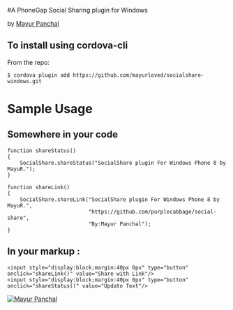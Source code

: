 #A PhoneGap Social Sharing plugin for Windows

by [Mayur Panchal](http://www.excellentwebworld.com)



To install using cordova-cli
---


From the repo:

    $ cordova plugin add https://github.com/mayurloved/socialshare-windows.git

Sample Usage 
===

Somewhere in your code 
---

    function shareStatus()
    {
        SocialShare.shareStatus("SocialShare plugin For Windows Phone 8 by MayuR.");
    }

    function shareLink()
    {
        SocialShare.shareLink("SocialShare plugin For Windows Phone 8 by MayuR.",
                              "https://github.com/purplecabbage/social-share",
                              "By:Mayur Panchal");
    }


In your markup :
---

    <input style="display:block;margin:40px 0px" type="button" onclick="shareLink()" value="Share with Link"/>
    <input style="display:block;margin:40px 0px" type="button" onclick="shareStatus()" value="Update Text"/>
	
[![Mayur Panchal](http://excellentwebworld.com/wp-content/uploads/2013/07/logo.png)](http://www.excellentwebworld.com/ "Blogging")
